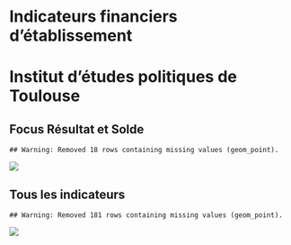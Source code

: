 Indicateurs financiers d’établissement
================

# Institut d’études politiques de Toulouse

## Focus Résultat et Solde

    ## Warning: Removed 18 rows containing missing values (geom_point).

![](institut_d_études_politiques_de_toulouse_files/figure-gfm/etab.focus-1.png)<!-- -->

## Tous les indicateurs

    ## Warning: Removed 181 rows containing missing values (geom_point).

![](institut_d_études_politiques_de_toulouse_files/figure-gfm/etab-1.png)<!-- -->
